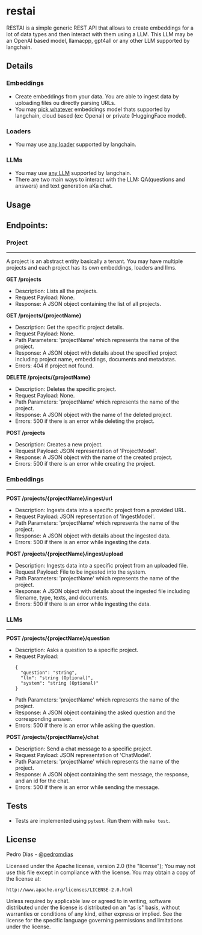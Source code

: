# restai

RESTAI is a simple generic REST API that allows to create embeddings for a lot of data types and then interact with them using a LLM.
This LLM may be an OpenAI based model, llamacpp, gpt4all or any other LLM supported by langchain.

## Details
### Embeddings
* Create embeddings from your data. You are able to ingest data by uploading files ou directly parsing URLs.
* You may [pick whatever](modules/embeddings.py) embeddings model thats supported by langchain, cloud based (ex: Openai) or private (HuggingFace model).

### Loaders
* You may use [any loader](modules/loaders.py) supported by langchain.

### LLMs
* You may use [any LLM](modules/llms.py) supported by langchain.
* There are two main ways to interact with the LLM: QA(questions and answers) and text generation aKa chat.

## Usage

## Endpoints:

### Project

---

A project is an abstract entity basically a tenant. You may have multiple projects and each project has its own embeddings, loaders and llms.

**GET /projects**

- Description: Lists all the projects.
- Request Payload: None.
- Response: A JSON object containing the list of all projects.

**GET /projects/{projectName}**

- Description: Get the specific project details.
- Request Payload: None.
- Path Parameters: 'projectName' which represents the name of the project.
- Response: A JSON object with details about the specified project including project name, embeddings, documents and metadatas. 
- Errors: 404 if project not found.

**DELETE /projects/{projectName}**

- Description: Deletes the specific project.
- Request Payload: None.
- Path Parameters: 'projectName' which represents the name of the project.
- Response: A JSON object with the name of the deleted project.
- Errors: 500 if there is an error while deleting the project.

**POST /projects**

- Description: Creates a new project.
- Request Payload: JSON representation of 'ProjectModel'.
- Response: A JSON object with the name of the created project.
- Errors: 500 if there is an error while creating the project.

### Embeddings

---

**POST /projects/{projectName}/ingest/url**

- Description: Ingests data into a specific project from a provided URL.
- Request Payload: JSON representation of 'IngestModel'.
- Path Parameters: 'projectName' which represents the name of the project.
- Response: A JSON object with details about the ingested data.
- Errors: 500 if there is an error while ingesting the data.

**POST /projects/{projectName}/ingest/upload**

- Description: Ingests data into a specific project from an uploaded file.
- Request Payload: File to be ingested into the system.
- Path Parameters: 'projectName' which represents the name of the project.
- Response: A JSON object with details about the ingested file including filename, type, texts, and documents.
- Errors: 500 if there is an error while ingesting the data.

### LLMs

---

**POST /projects/{projectName}/question**

- Description: Asks a question to a specific project.
- Request Payload:
    ```
    {
      "question": "string",
      "llm": "string (Optional)",
      "system": "string (Optional)"
    }
    ```
- Path Parameters: 'projectName' which represents the name of the project.
- Response: A JSON object containing the asked question and the corresponding answer.
- Errors: 500 if there is an error while asking the question.

**POST /projects/{projectName}/chat**

- Description: Send a chat message to a specific project.
- Request Payload: JSON representation of 'ChatModel'.
- Path Parameters: 'projectName' which represents the name of the project.
- Response: A JSON object containing the sent message, the response, and an id for the chat.
- Errors: 500 if there is an error while sending the message.

## Tests

 * Tests are implemented using `pytest`. Run them with `make test`.

## License

Pedro Dias - [@pedromdias](https://twitter.com/pedromdias)

Licensed under the Apache license, version 2.0 (the "license"); You may not use this file except in compliance with the license. You may obtain a copy of the license at:

    http://www.apache.org/licenses/LICENSE-2.0.html

Unless required by applicable law or agreed to in writing, software distributed under the license is distributed on an "as is" basis, without warranties or conditions of any kind, either express or implied. See the license for the specific language governing permissions and limitations under the license.
